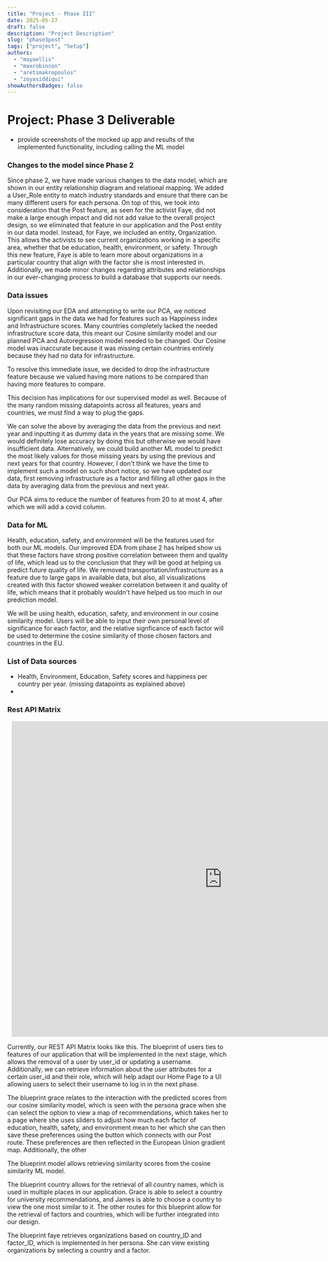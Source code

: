 ```yaml
---
title: "Project - Phase III"
date: 2025-05-27
draft: false
description: "Project Description"
slug: "phase3post"
tags: ["project", "Setup"]
authors:
  - "mayaellis"
  - "maxrobinson"
  - "aretimakropoulos"
  - "zoyasiddiqui"
showAuthorsBadges: false
---
```


# Project: Phase 3 Deliverable

- provide screenshots of the mocked up app and results of the implemented
  functionality, including calling the ML model

### Changes to the model since Phase 2

Since phase 2, we have made various changes to the data model, which are shown in our entity relationship diagram and relational mapping. We added a User_Role entity to match industry standards and ensure that there can be many different users for each persona. On top of this, we took into consideration that the Post feature, as seen for the activist Faye, did not make a large enough impact and did not add value to the overall project design, so we eliminated that feature in our application and the Post entity in our data model. Instead, for Faye, we included an entity, Organization. This allows the activists to see current organizations working in a specific area, whether that be education, health, environment, or safety. Through this new feature, Faye is able to learn more about organizations in a particular country that align with the factor she is most interested in. Additionally, we made minor changes regarding attributes and relationships in our ever-changing process to build a database that supports our needs. 


### Data issues

Upon revisiting our EDA and attempting to write our PCA, we noticed significant gaps in the data we had for
features such as Happiness index and Infrastructure scores. Many countries completely lacked the needed infrastructure score data, this meant our Cosine similarity model and our planned PCA and Autoregression model needed to be changed. Our Cosine model was inaccurate because it was missing certain countries entirely because they had no data for infrastructure.

To resolve this immediate issue, we decided to drop the infrastructure feature because we valued having more nations to be compared than having more features to compare.

This decision has implications for our supervised model as well. Because of the many random missing datapoints across all features, years and countries, we must find a way to plug the gaps.

We can solve the above by averaging the data from the previous and next year and inputting it as dummy data in the years that are missing some. We would definitely lose accuracy by doing this but otherwise we would have insufficient data. Alternatively, we could build another ML model to predict the most likely values for those missing years by using the previous and next years for that country. However, I don't think we have the time to implement such a model on such short notice, so we have updated our data, first removing infrastructure as a factor and filling all other gaps in the data by averaging data from the previous and next year.

Our PCA aims to reduce the number of features from 20 to at most 4, after which we will add a covid column.

### Data for ML

Health, education, safety, and environment will be the features used for both our ML models. Our improved EDA from phase 2 has helped show us that these factors have strong positive correlation between them and quality of life, which lead us to the conclusion that they will be good at helping us predict future quality of life. We removed transportation/infrastructure as a feature due to large gaps in available data, but also, all visualizations created with this factor showed weaker correlation between it and quality of life, which means that it probably wouldn't have helped us too much in our prediction model. 

We will be using health, education, safety, and environment in our cosine similarity model. Users will be able to input their own personal level of significance for each factor, and the relative signficance of each factor will be used to determine the cosine similarity of those chosen factors and countries in the EU.

### List of Data sources

- Health, Environment, Education, Safety scores and happiness per country per year. (missing datapoints as explained above)
-

### Rest API Matrix
<div style="width: 960px; height: 720px; margin: 10px; position: relative;"><iframe allowfullscreen frameborder="0" style="width:960px; height:720px" src="https://lucid.app/documents/embedded/7c38fc78-a0ca-4f35-a835-330b3ea030ba" id="BBhm5xdp_0DS"></iframe></div>


Currently, our REST API Matrix looks like this. The blueprint of users ties to features of our application that will be implemented in the next stage, which allows the removal of a user by user_id or updating a username. Additionally, we can retrieve information about the user attributes for a certain user_id and their role, which will help adapt our Home Page to a UI allowing users to select their username to log in in the next phase.

The blueprint grace relates to the interaction with the predicted scores from our cosine similarity model, which is seen with the persona grace when she can select the option to view a map of recommendations, which takes her to a page where she uses sliders to adjust how much each factor of education, health, safety, and environment mean to her which she can then save these preferences using the button which connects with our Post route. These preferences are then reflected in the European Union gradient map. Additionally, the other 

The blueprint model allows retrieving similarity scores from the cosine similarity ML model.

The blueprint country allows for the retrieval of all country names, which is used in multiple places in our application. Grace is able to select a country for university recommendations, and James is able to choose a country to view the one most similar to it. The other routes for this blueprint allow for the retrieval of factors and countries, which will be further integrated into our design.

The blueprint faye retrieves organizations based on country_ID and factor_ID, which is implemented in her persona. She can view existing organizations by selecting a country and a factor. 
